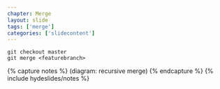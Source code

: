 ```yaml
---
chapter: Merge
layout: slide
tags: ['merge']
categories: ['slidecontent']
---
```


	git checkout master
	git merge <featurebranch>

{% capture notes %}
(diagram: recursive merge)
{% endcapture %}
{% include hydeslides/notes %}